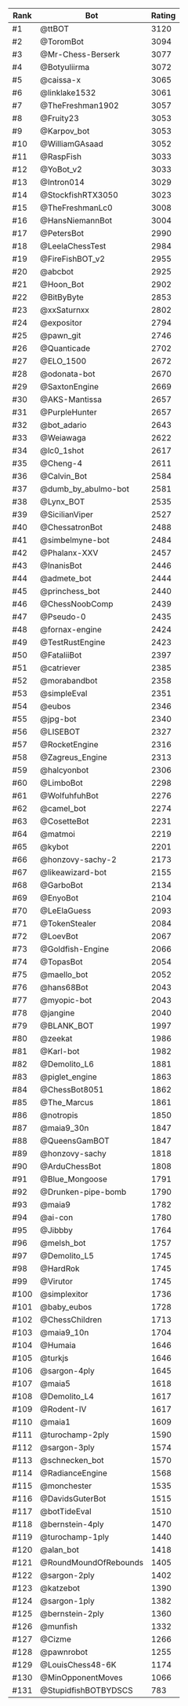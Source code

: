 Rank|Bot|Rating
---|---|---
#1|@ttBOT|3120
#2|@ToromBot|3094
#3|@Mr-Chess-Berserk|3077
#4|@Botyuliirma|3072
#5|@caissa-x|3065
#6|@linklake1532|3061
#7|@TheFreshman1902|3057
#8|@Fruity23|3053
#9|@Karpov_bot|3053
#10|@WilliamGAsaad|3052
#11|@RaspFish|3033
#12|@YoBot_v2|3033
#13|@Intron014|3029
#14|@StockfishRTX3050|3023
#15|@TheFreshmanLc0|3008
#16|@HansNiemannBot|3004
#17|@PetersBot|2990
#18|@LeelaChessTest|2984
#19|@FireFishBOT_v2|2955
#20|@abcbot|2925
#21|@Hoon_Bot|2902
#22|@BitByByte|2853
#23|@xxSaturnxx|2802
#24|@expositor|2794
#25|@pawn_git|2746
#26|@Quanticade|2702
#27|@ELO_1500|2672
#28|@odonata-bot|2670
#29|@SaxtonEngine|2669
#30|@AKS-Mantissa|2657
#31|@PurpleHunter|2657
#32|@bot_adario|2643
#33|@Weiawaga|2622
#34|@lc0_1shot|2617
#35|@Cheng-4|2611
#36|@Calvin_Bot|2584
#37|@dumb_by_abulmo-bot|2581
#38|@Lynx_BOT|2535
#39|@SicilianViper|2527
#40|@ChessatronBot|2488
#41|@simbelmyne-bot|2484
#42|@Phalanx-XXV|2457
#43|@InanisBot|2446
#44|@admete_bot|2444
#45|@princhess_bot|2440
#46|@ChessNoobComp|2439
#47|@Pseudo-0|2435
#48|@fornax-engine|2424
#49|@TestRustEngine|2423
#50|@FataliiBot|2397
#51|@catriever|2385
#52|@morabandbot|2358
#53|@simpleEval|2351
#54|@eubos|2346
#55|@jpg-bot|2340
#56|@LISEBOT|2327
#57|@RocketEngine|2316
#58|@Zagreus_Engine|2313
#59|@halcyonbot|2306
#60|@LimboBot|2298
#61|@WolfuhfuhBot|2276
#62|@camel_bot|2274
#63|@CosetteBot|2231
#64|@matmoi|2219
#65|@kybot|2201
#66|@honzovy-sachy-2|2173
#67|@likeawizard-bot|2155
#68|@GarboBot|2134
#69|@EnyoBot|2104
#70|@LeElaGuess|2093
#71|@TokenStealer|2084
#72|@LoevBot|2067
#73|@Goldfish-Engine|2066
#74|@TopasBot|2054
#75|@maello_bot|2052
#76|@hans68Bot|2043
#77|@myopic-bot|2043
#78|@jangine|2040
#79|@BLANK_BOT|1997
#80|@zeekat|1986
#81|@Karl-bot|1982
#82|@Demolito_L6|1881
#83|@piglet_engine|1863
#84|@ChessBot8051|1862
#85|@The_Marcus|1861
#86|@notropis|1850
#87|@maia9_30n|1847
#88|@QueensGamBOT|1847
#89|@honzovy-sachy|1818
#90|@ArduChessBot|1808
#91|@Blue_Mongoose|1791
#92|@Drunken-pipe-bomb|1790
#93|@maia9|1782
#94|@ai-con|1780
#95|@Jibbby|1764
#96|@melsh_bot|1757
#97|@Demolito_L5|1745
#98|@HardRok|1745
#99|@Virutor|1745
#100|@simplexitor|1736
#101|@baby_eubos|1728
#102|@ChessChildren|1713
#103|@maia9_10n|1704
#104|@Humaia|1646
#105|@turkjs|1646
#106|@sargon-4ply|1645
#107|@maia5|1618
#108|@Demolito_L4|1617
#109|@Rodent-IV|1617
#110|@maia1|1609
#111|@turochamp-2ply|1590
#112|@sargon-3ply|1574
#113|@schnecken_bot|1570
#114|@RadianceEngine|1568
#115|@monchester|1535
#116|@DavidsGuterBot|1515
#117|@botTideEval|1510
#118|@bernstein-4ply|1470
#119|@turochamp-1ply|1440
#120|@alan_bot|1418
#121|@RoundMoundOfRebounds|1405
#122|@sargon-2ply|1402
#123|@katzebot|1390
#124|@sargon-1ply|1382
#125|@bernstein-2ply|1360
#126|@munfish|1332
#127|@Cizme|1266
#128|@pawnrobot|1255
#129|@LouisChess48-6K|1174
#130|@MinOpponentMoves|1066
#131|@StupidfishBOTBYDSCS|783
